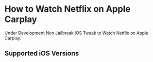 # How to Watch Netflix on Apple Carplay
Under Development Non Jailbreak iOS Tweak to Watch Netflix on Apple Carplay.

## Supported iOS Versions
